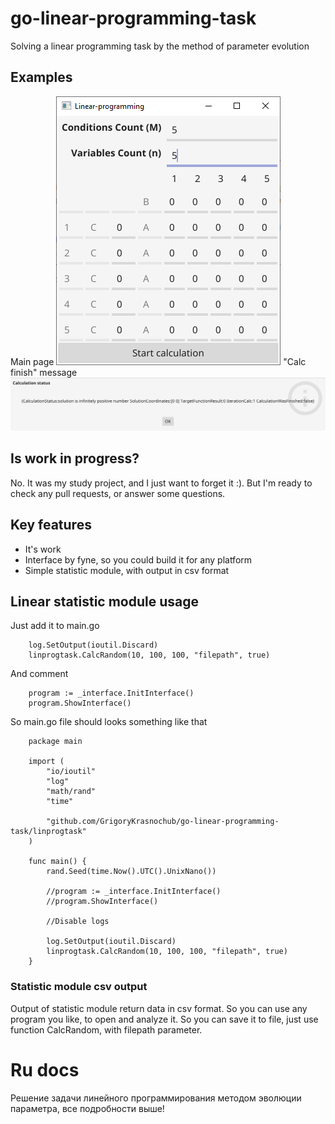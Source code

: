 # go-linear-programming-task
Solving a linear programming task by the method of parameter evolution
## Examples
Main page
![Application interface](docs/interface-main.png)
"Calc finish" message
![Application interface](docs/interface-calc.png)
## Is work in progress?
No. It was my study project, and I just want to forget it :). But I'm ready to check any pull requests, or answer some questions.
## Key features
- It's work
- Interface by fyne, so you could build it for any platform
- Simple statistic module, with output in csv format
## Linear statistic module usage
Just add it to main.go
```
    log.SetOutput(ioutil.Discard)
    linprogtask.CalcRandom(10, 100, 100, "filepath", true)
```
And comment
```
    program := _interface.InitInterface()
    program.ShowInterface()
```
So main.go file should looks something like that
```
    package main
    
    import (
        "io/ioutil"
        "log"
        "math/rand"
        "time"
    
        "github.com/GrigoryKrasnochub/go-linear-programming-task/linprogtask"
    )
    
    func main() {
        rand.Seed(time.Now().UTC().UnixNano())
    
        //program := _interface.InitInterface()
        //program.ShowInterface()
    
        //Disable logs
    
        log.SetOutput(ioutil.Discard)
        linprogtask.CalcRandom(10, 100, 100, "filepath", true)
    }
```
### Statistic module csv output
Output of statistic module return data in csv format. So you can use any program you like, to open and analyze it.
So you can save it to file, just use function CalcRandom, with filepath parameter.

# Ru docs
Решение задачи линейного программирования методом эволюции параметра, все подробности выше!